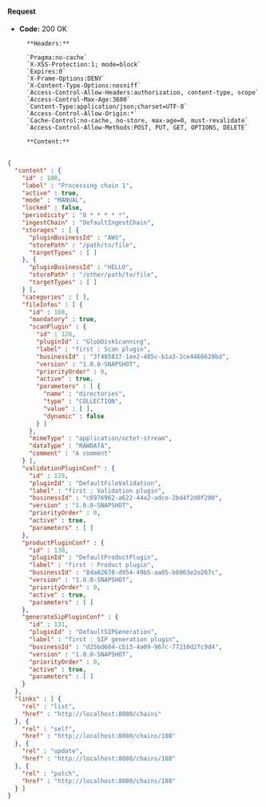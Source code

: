 #### Request

* **Code:** 200 OK

        **Headers:**

        `Pragma:no-cache`
        `X-XSS-Protection:1; mode=block`
        `Expires:0`
        `X-Frame-Options:DENY`
        `X-Content-Type-Options:nosniff`
        `Access-Control-Allow-Headers:authorization, content-type, scope`
        `Access-Control-Max-Age:3600`
        `Content-Type:application/json;charset=UTF-8`
        `Access-Control-Allow-Origin:*`
        `Cache-Control:no-cache, no-store, max-age=0, must-revalidate`
        `Access-Control-Allow-Methods:POST, PUT, GET, OPTIONS, DELETE`

        **Content:**

```json
    
{
  "content" : {
    "id" : 108,
    "label" : "Processing chain 1",
    "active" : true,
    "mode" : "MANUAL",
    "locked" : false,
    "periodicity" : "0 * * * * *",
    "ingestChain" : "DefaultIngestChain",
    "storages" : [ {
      "pluginBusinessId" : "AWS",
      "storePath" : "/path/to/file",
      "targetTypes" : [ ]
    }, {
      "pluginBusinessId" : "HELLO",
      "storePath" : "/other/path/to/file",
      "targetTypes" : [ ]
    } ],
    "categories" : [ ],
    "fileInfos" : [ {
      "id" : 108,
      "mandatory" : true,
      "scanPlugin" : {
        "id" : 128,
        "pluginId" : "GlobDiskScanning",
        "label" : "first : Scan plugin",
        "businessId" : "3f485837-1ee2-485c-b1a3-2ce4466629bd",
        "version" : "1.0.0-SNAPSHOT",
        "priorityOrder" : 0,
        "active" : true,
        "parameters" : [ {
          "name" : "directories",
          "type" : "COLLECTION",
          "value" : [ ],
          "dynamic" : false
        } ]
      },
      "mimeType" : "application/octet-stream",
      "dataType" : "RAWDATA",
      "comment" : "A comment"
    } ],
    "validationPluginConf" : {
      "id" : 129,
      "pluginId" : "DefaultFileValidation",
      "label" : "first : Validation plugin",
      "businessId" : "c6976962-a622-44a2-adce-2bd4f2d0f200",
      "version" : "1.0.0-SNAPSHOT",
      "priorityOrder" : 0,
      "active" : true,
      "parameters" : [ ]
    },
    "productPluginConf" : {
      "id" : 130,
      "pluginId" : "DefaultProductPlugin",
      "label" : "first : Product plugin",
      "businessId" : "8da82678-d954-49b5-aa05-b6063e2e267c",
      "version" : "1.0.0-SNAPSHOT",
      "priorityOrder" : 0,
      "active" : true,
      "parameters" : [ ]
    },
    "generateSipPluginConf" : {
      "id" : 131,
      "pluginId" : "DefaultSIPGeneration",
      "label" : "first : SIP generation plugin",
      "businessId" : "d25bd604-cb13-4a09-967c-77210d2fc9d4",
      "version" : "1.0.0-SNAPSHOT",
      "priorityOrder" : 0,
      "active" : true,
      "parameters" : [ ]
    }
  },
  "links" : [ {
    "rel" : "list",
    "href" : "http://localhost:8080/chains"
  }, {
    "rel" : "self",
    "href" : "http://localhost:8080/chains/108"
  }, {
    "rel" : "update",
    "href" : "http://localhost:8080/chains/108"
  }, {
    "rel" : "patch",
    "href" : "http://localhost:8080/chains/108"
  } ]
}
```
